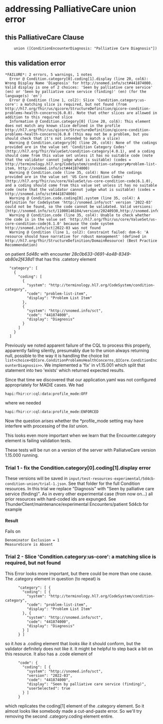 # addressing PalliativeCare union error

## this PalliativeCare Clause

```([ConditionProblemsHealthConcerns: "Palliative Care Diagnosis"])
    union ([ConditionEncounterDiagnosis: "Palliative Care Diagnosis"])
```

## this validation error
```
*FAILURE*: 2 errors, 5 warnings, 1 notes
  Error @ Condition.category[0].coding[1].display (line 20, col6): Wrong Display Name 'Diagnosis' for http://snomed.info/sct#441874000. Valid display is one of 2 choices: 'Seen by palliative care service' (en) or 'Seen by palliative care service (finding)' (en) (for the language(s) 'en')
  Error @ Condition (line 1, col2): Slice 'Condition.category:us-core': a matching slice is required, but not found (from http://hl7.org/fhir/us/qicore/StructureDefinition/qicore-condition-problems-health-concerns|6.0.0). Note that other slices are allowed in addition to this required slice
  Information @ Condition.category[0] (line 20, col6): This element does not match any known slice defined in the profile http://hl7.org/fhir/us/qicore/StructureDefinition/qicore-condition-problems-health-concerns|6.0.0 (this may not be a problem, but you should check that it's not intended to match a slice)
  Warning @ Condition.category[0] (line 20, col6): None of the codings provided are in the value set 'Condition Category Codes' (http://hl7.org/fhir/ValueSet/condition-category|4.0.1), and a coding should come from this value set unless it has no suitable code (note that the validator cannot judge what is suitable) (codes = http://terminology.hl7.org/CodeSystem/condition-category#problem-list-item, http://snomed.info/sct#441874000)
  Warning @ Condition.code (line 35, col4): None of the codings provided are in the value set 'US Core Condition Codes' (http://hl7.org/fhir/us/core/ValueSet/us-core-condition-code|6.1.0), and a coding should come from this value set unless it has no suitable code (note that the validator cannot judge what is suitable) (codes = http://snomed.info/sct#441874000)
  Warning @ Condition.code.coding[0].system (line 35, col4): A definition for CodeSystem 'http://snomed.info/sct' version '2022-03' could not be found, so the code cannot be validated. Valid versions: [http://snomed.info/sct/11000146104/version/20240930,http://snomed.info/sct/11000172109/version/20231115,http://snomed.info/sct/2011000195101/version/20230607,http://snomed.info/sct/20611000087101/version/20220930,http://snomed.info/sct/32506021000036107/version/20230731,http://snomed.info/sct/45991000052106/version/20220531,http://snomed.info/sct/45991000052106/version/20231130,http://snomed.info/sct/554471000005108/version/20250331,http://snomed.info/sct/731000124108/version/20250301,http://snomed.info/sct/827022005/version/20241216,http://snomed.info/sct/83821000000107/version/20230412,http://snomed.info/sct/900000000000207008/version/20240201,http://snomed.info/sct/900000000000207008/version/20240801,http://snomed.info/sct/900000000000207008/version/20250201]
  Warning @ Condition.code (line 35, col4): Unable to check whether the code is in the value set 'http://hl7.org/fhir/us/core/ValueSet/us-core-condition-code|6.1.0' because the code system http://snomed.info/sct|2022-03 was not found
  Warning @ Condition (line 1, col2): Constraint failed: dom-6: 'A resource should have narrative for robust management' (defined in http://hl7.org/fhir/StructureDefinition/DomainResource) (Best Practice Recommendation)
```
on patient *5d48c* with encounter *28c0b633-0691-4a48-8349-ab80e2f438d1* that has this .catetory element
```
  "category": [
    {
      "coding": [
        {
          "system": "http://terminology.hl7.org/CodeSystem/condition-category",
          "code": "problem-list-item",
          "display": "Problem List Item"
        },
        {
          "system": "http://snomed.info/sct",
          "code": "441874000",
          "display": "Diagnosis"
        }
      ]
    }
  ]
```
Previously we noted apparent failure of the CQL to process this properly, apparently failing silently, presumably due to the union always returning null, possible to the way it is handling the choice list `list<choice<QICore.ConditionProblemsHealthConcerns,QICore.ConditionEncounterDiagnosis>>`. We implemented a 'fix' in v1.15.001 which split that statement into two 'exists' which returned expected results.

Since that time we discovered that our application.yaml was not configured appropriately for MADiE cases. We had
```
hapi:fhir:cr:cql:data:profile_mode:OFF
```
where we needed
```
hapi:fhir:cr:cql:data:profile_mode:ENFORCED
```
Now the question arises whether the *profile_mode setting may have interfere with processing of the *list<choice>* union. 

This looks even more important when we learn that the Encounter.category element is failing validation tests. 

These tests will be run on a version of the server with PalliatveCare version 1.15.000 running. 

### Trial 1 - fix the Condition.category[0].coding[1].display error

These versions will be saved in `input/test-resources-experimental/5d4cb-condition-union/trial-1.json`. See that folder for the full Condition resources. In this trial we replace "Diagnosis" with "Seen by palliative care service (finding)". As in every other experimental case (from now on...) all prior resources with hard-coded ids are expunged. See ThunderClient/maintenance/experimental Encounters/patient 5d4cb for example

#### Result

Fails on 
```
Denominator Exclusion = 1
MeasureScore is Absent
```
### Trial 2 - Slice 'Condition.category:us-core': a matching slice is required, but not found

This Error looks more important, but there could be more than one cause. The .category element in question (to repeat) is
```
      "category": [ {
        "coding": [ {
          "system": "http://terminology.hl7.org/CodeSystem/condition-category",
          "code": "problem-list-item",
          "display": "Problem List Item"
        }, {
          "system": "http://snomed.info/sct",
          "code": "441874000",
          "display": "Diagnosis"
        } ]
      } ]
```
so it *has* a .coding element that *looks like* it should conform, but the validator definitely does not like it. It might be helpful to step back a bit on this resource. It also has a .code element of 
```
      "code": {
        "coding": [ {
          "system": "http://snomed.info/sct",
          "version": "2022-03",
          "code": "441874000",
          "display": "Seen by palliative care service (finding)",
          "userSelected": true
        } ]
      }
```
which replicates the coding[1] element of the .category element. So it almost looks like somebody made a cut-and-paste error. So we'll try removing the second .category.coding element entire. 
```

```